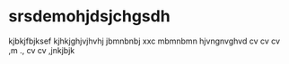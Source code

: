 # srsdemohjdsjchgsdh
kjbkjfbjksef
kjhkjghjvjhvhj
jbmnbnbj xxc 
mbmnbmn
hjvngnvghvd cv cv cv
,m .,
cv cv 
,jnkjbjk
